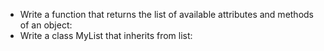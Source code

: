 - Write a function that returns the list of available attributes and methods of an object:  
- Write a class MyList that inherits from list:  
